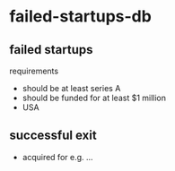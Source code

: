 # failed-startups-db


## failed startups 
requirements

- should be at least series A
- should be funded for at least $1 million
- USA

## successful exit

- acquired for e.g. ...
